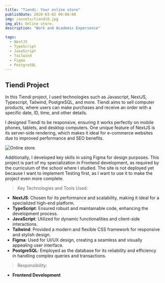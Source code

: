 ```yaml
---
title: "Tiendi: Your online store"
publishDate: 2020-03-02 00:00:00
img: /assets/tiendi0.jpg
img_alt: Online store.
description: "Work and Academic Experience"

tags:
  - NextJS
  - TypeScript
  - JavaScript
  - Tailwind
  - Figma
  - PostgreSQL
---
```


## Tiendi Project

In this Tiendi project, I used technologies such as Javascript, NextJS, Typescript, Tailwind, PostgreSQL, and more. Tiendi aims to sell computer products, where users can make purchases and receive an order with a specific date, ID, time, and other details.

I designed Tiendi to be responsive, ensuring it works perfectly on mobile phones, tablets, and desktop computers. One unique feature of NextJS is its server-side rendering, which makes it ideal for e-commerce websites due to improved performance and SEO benefits.

![Online store.](/assets/tiendi1.jpg)

Additionally, I developed key skills in using Figma for design purposes. This project is part of my specialization in Frontend development, as required by the curriculum of the school where I studied. The site is not deployed yet because I want to implement Testing first, as I want to use it to make the project even more complete.


>Key Technologies and Tools Used:
- **NextJS**: Chosen for its performance and scalability, making it ideal for a specialized high-end platform.
- **TypeScript**: Ensured robust and maintainable code, enhancing the development process.
- **JavaScript**: Utilized for dynamic functionalities and client-side interactions.
- **Tailwind**: Provided a modern and flexible CSS framework for responsive and stylish design.
- **Figma**: Used for UI/UX design, creating a seamless and visually appealing user interface.
- **PostgreSQL**: Employed as the database for its reliability and efficiency in handling complex queries and transactions.


>Responsibility: 
- **Frontend Development**